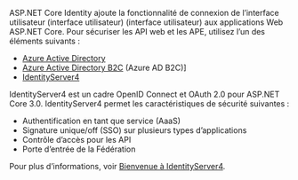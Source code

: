 ASP.NET Core Identity ajoute la fonctionnalité de connexion de l’interface utilisateur (interface utilisateur) (interface utilisateur) aux applications Web ASP.NET Core. Pour sécuriser les API web et les APE, utilisez l’un des éléments suivants :

* [Azure Active Directory](/azure/api-management/api-management-howto-protect-backend-with-aad)
* [Azure Active Directory B2C](/azure/active-directory-b2c/active-directory-b2c-custom-rest-api-netfw) (Azure AD B2C)]
* [IdentityServer4](https://identityserver.io)

IdentityServer4 est un cadre OpenID Connect et OAuth 2.0 pour ASP.NET Core 3.0. IdentityServer4 permet les caractéristiques de sécurité suivantes :

* Authentification en tant que service (AaaS)
* Signature unique/off (SSO) sur plusieurs types d’applications
* Contrôle d’accès pour les API
* Porte d’entrée de la Fédération

Pour plus d’informations, voir [Bienvenue à IdentityServer4](http://docs.identityserver.io/en/latest/index.html).